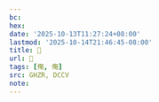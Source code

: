 ```yaml
---
bc:
hex:
date: '2025-10-13T11:27:24+08:00'
lastmod: '2025-10-14T21:46:45-08:00'
title: 󰗞
url: 󰗞
tags: [俺, 俺]
src: GHZR, DCCV
note:
---
```

